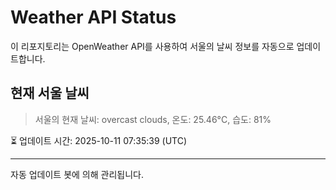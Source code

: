 
# Weather API Status

이 리포지토리는 OpenWeather API를 사용하여 서울의 날씨 정보를 자동으로 업데이트합니다.

## 현재 서울 날씨
> 서울의 현재 날씨: overcast clouds, 온도: 25.46°C, 습도: 81%

⏳ 업데이트 시간: 2025-10-11 07:35:39 (UTC)

---
자동 업데이트 봇에 의해 관리됩니다.
